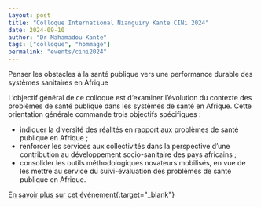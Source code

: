 ```yaml
---
layout: post
title: "Colloque International Nianguiry Kante CINi 2024"
date: 2024-09-10
author: "Dr Mahamadou Kante"
tags: ["colloque", "hommage"]
permalink: "events/cini2024"
---
```

Penser les obstacles à la santé publique vers une performance durable des systèmes sanitaires en Afrique

L’objectif général de ce colloque est d‘examiner l’évolution du contexte des problèmes de santé publique dans les systèmes de santé en Afrique. Cette orientation générale commande trois objectifs spécifiques :

- indiquer la diversité des réalités en rapport aux problèmes de santé publique en Afrique ;
- renforcer les services aux collectivités dans la perspective d’une contribution au développement socio-sanitaire des pays africains ;
- consolider les outils méthodologiques novateurs mobilisés, en vue de les mettre au service du suivi-évaluation des problèmes de santé publique en Afrique.

[En savoir plus sur cet événement](https://cini.b-institute.org){:target="_blank"}
